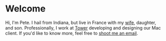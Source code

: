 # Welcome

Hi, I'm Pete. I hail from Indiana, but live in France with my [wife](https://lauraschaffner.com), daughter, and son. Professionally, I work at [Tower](https://git-tower.com) developing and designing our Mac client. If you'd like to know more, feel free to [shoot me an email](mailto:hello@peteschaffner.com).